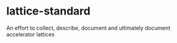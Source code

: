 # lattice-standard
An effort to collect, describe, document and ultimately document accelerator lattices
